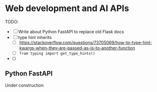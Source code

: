 # Web development and AI APIs
TODO:
- [ ] Write about Python FastAPI to replace old Flask docs
- [ ] type hint inherits
    - [ ] https://stackoverflow.com/questions/73705069/how-to-type-hint-kwargs-when-they-are-passed-as-is-to-another-function
    - [ ] `from typing import get_type_hints()`
- [ ] 


## Python FastAPI

Under construction

